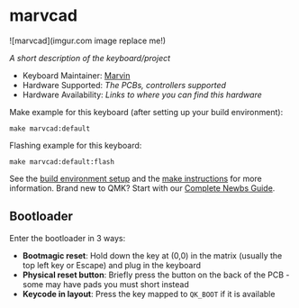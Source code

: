 # marvcad

![marvcad](imgur.com image replace me!)

*A short description of the keyboard/project*

* Keyboard Maintainer: [Marvin](https://github.com/cube7x)
* Hardware Supported: *The PCBs, controllers supported*
* Hardware Availability: *Links to where you can find this hardware*

Make example for this keyboard (after setting up your build environment):

    make marvcad:default

Flashing example for this keyboard:

    make marvcad:default:flash

See the [build environment setup](https://docs.qmk.fm/#/getting_started_build_tools) and the [make instructions](https://docs.qmk.fm/#/getting_started_make_guide) for more information. Brand new to QMK? Start with our [Complete Newbs Guide](https://docs.qmk.fm/#/newbs).

## Bootloader

Enter the bootloader in 3 ways:

* **Bootmagic reset**: Hold down the key at (0,0) in the matrix (usually the top left key or Escape) and plug in the keyboard
* **Physical reset button**: Briefly press the button on the back of the PCB - some may have pads you must short instead
* **Keycode in layout**: Press the key mapped to `QK_BOOT` if it is available

